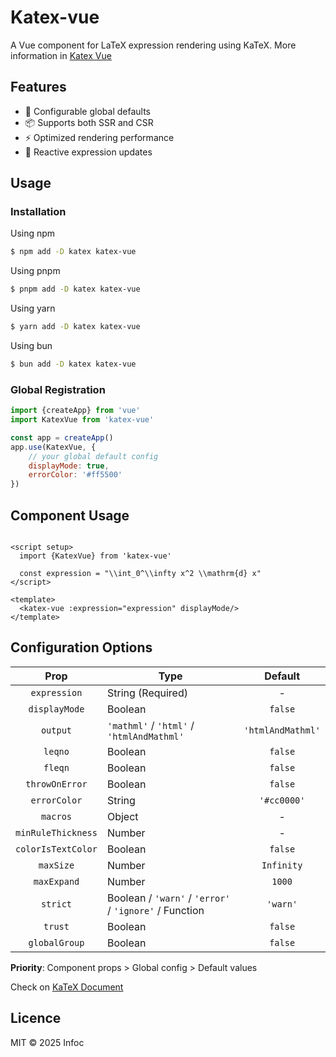 # Katex-vue

A Vue component for LaTeX expression rendering using KaTeX.
More information in [Katex Vue](https://katex-vue.info-c.cn)

## Features

- 🔧 Configurable global defaults
- 📦 Supports both SSR and CSR
- ⚡️ Optimized rendering performance
- 🔄 Reactive expression updates

## Usage

### Installation

Using npm

```sh [npm]
$ npm add -D katex katex-vue
```

Using pnpm

```sh [pnpm]
$ pnpm add -D katex katex-vue
```

Using yarn

```sh [yarn]
$ yarn add -D katex katex-vue
```

Using bun

```sh [bun]
$ bun add -D katex katex-vue
```

### Global Registration

```js
import {createApp} from 'vue'
import KatexVue from 'katex-vue'

const app = createApp()
app.use(KatexVue, {
    // your global default config
    displayMode: true,
    errorColor: '#ff5500'
})
```

## Component Usage

```vue

<script setup>
  import {KatexVue} from 'katex-vue'

  const expression = "\\int_0^\\infty x^2 \\mathrm{d} x"
</script>

<template>
  <katex-vue :expression="expression" displayMode/>
</template>
```

## Configuration Options

|        Prop        | Type                                                   |      Default      |
|:------------------:|--------------------------------------------------------|:-----------------:|
|    `expression`    | String (Required)                                      |         -         |
|   `displayMode`    | Boolean                                                |      `false`      |
|      `output`      | `'mathml'` / `'html'` / `'htmlAndMathml'`              | `'htmlAndMathml'` |
|      `leqno`       | Boolean                                                |      `false`      |
|      `fleqn`       | Boolean                                                |      `false`      |
|   `throwOnError`   | Boolean                                                |      `false`      |
|    `errorColor`    | String                                                 |    `'#cc0000'`    |
|      `macros`      | Object                                                 |         -         |
| `minRuleThickness` | Number                                                 |         -         |
| `colorIsTextColor` | Boolean                                                |      `false`      |
|     `maxSize`      | Number                                                 |    `Infinity`     |
|    `maxExpand`     | Number                                                 |      `1000`       |
|      `strict`      | Boolean / `'warn'` / `'error'` / `'ignore'` / Function |     `'warn'`      |
|      `trust`       | Boolean                                                |      `false`      |
|   `globalGroup`    | Boolean                                                |      `false`      |

**Priority**: Component props > Global config > Default values

Check on [KaTeX Document](https://katex.org/docs/options)

## Licence

MIT © 2025 Infoc